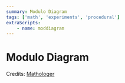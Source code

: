 ```yaml
---
summary: Modulo Diagram
tags: ['math', 'experiments', 'procedural']
extraScripts:
    - name: moddiagram
---
```


# Modulo Diagram

Credits: [Mathologer](https://www.youtube.com/watch?v=6ZrO90AI0c8)

<root>
</root>
